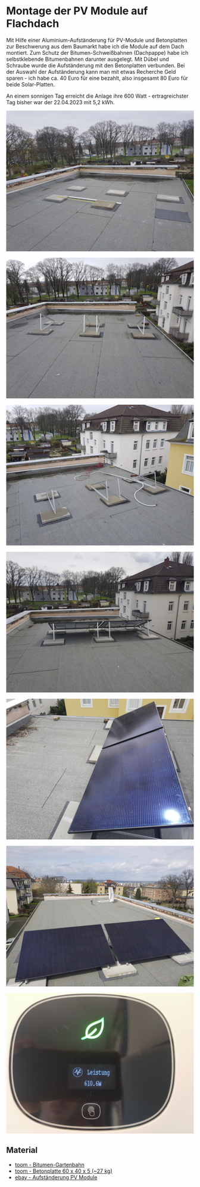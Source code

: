 # Montage der PV Module auf Flachdach

Mit Hilfe einer Aluminium-Aufständerung für PV-Module und Betonplatten zur Beschwerung aus dem Baumarkt habe ich die Module auf dem Dach montiert. Zum Schutz der Bitumen-Schweißbahnen (Dachpappe) habe ich selbstklebende Bitumenbahnen darunter ausgelegt. Mit Dübel und Schraube wurde die Aufständerung mit den Betonplatten verbunden. Bei der Auswahl der Aufständerung kann man mit etwas Recherche Geld sparen - ich habe ca. 40 Euro für eine bezahlt, also insgesamt 80 Euro für beide Solar-Platten.

An einem sonnigen Tag erreicht die Anlage ihre 600 Watt - ertragreichster Tag bisher war der 22.04.2023 mit 5,2 kWh.

![ ](files/pv-molules/montage_dach/20230408_173208.jpg 'Bitumenbahn und Betonplatten')

![ ](files/pv-molules/montage_dach/20230415_153207.jpg 'Bitumenbahn und Betonplatten mit Aufständerung')

![ ](files/pv-molules/montage_dach/20230415_153500.jpg 'Bitumenbahn und Betonplatten mit Aufständerung und Kabel')

![ ](files/pv-molules/montage_dach/20230416_144236.jpg 'PV Module - Sicht Richtung Süden')

![ ](files/pv-molules/montage_dach/20230416_145653.jpg 'PV Module - Sicht Richtung Westen')

![ ](files/pv-molules/montage_dach/20230426_143606.jpg 'PV Module - Sicht Richtung Norden')

![ ](files/pv-molules/montage_dach/20230419_111040.jpg '610 Watt kommen von den Solar-Modulen bei praller Sonne')

## Material

- [toom - Bitumen-Gartenbahn](https://toom.de/p/gartenhausbahn-selbstk-schwarz/3150342)
- [toom - Betonplatte 60 x 40 x 5 (~27 kg)](https://toom.de/p/betonplatte-60-x-40-x-5-cm-grau/4330347)
- [ebay - Aufständerung PV Module](https://www.ebay.de/sch/i.html?_from=R40&_trksid=p2510209.m570.l1311&_nkw=aufst%C3%A4nderung+pv+module&_sacat=0)
